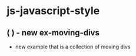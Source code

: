 # js-javascript-style

## (   ) - new ex-moving-divs
* new example that is a collection of moving divs

